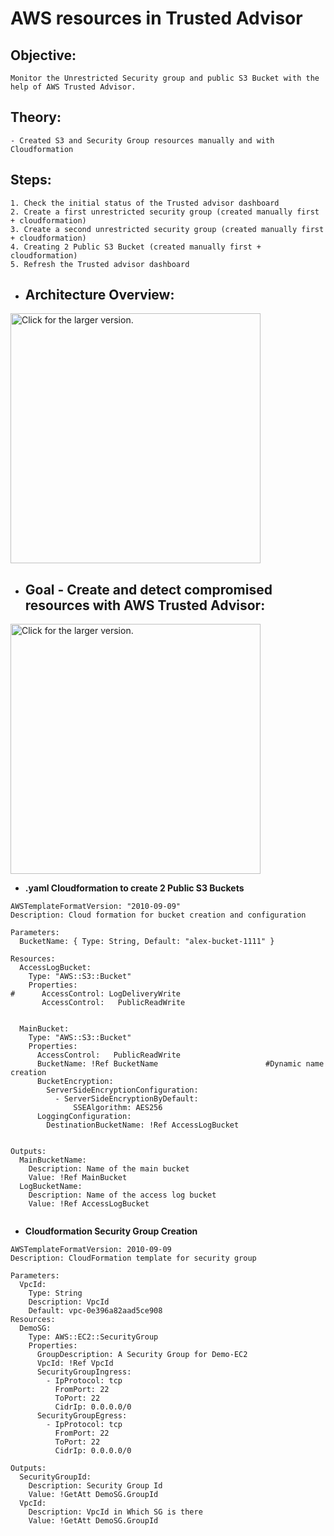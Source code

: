 # AWS resources in Trusted Advisor


## Objective:
```
Monitor the Unrestricted Security group and public S3 Bucket with the help of AWS Trusted Advisor.
```
## Theory: ##

```
- Created S3 and Security Group resources manually and with Cloudformation
```	

## Steps: ##

	1. Check the initial status of the Trusted advisor dashboard
	2. Create a first unrestricted security group (created manually first + cloudformation)
	3. Create a second unrestricted security group (created manually first + cloudformation)
	4. Creating 2 Public S3 Bucket (created manually first + cloudformation)
	5. Refresh the Trusted advisor dashboard




+ ## Architecture Overview: ##

<a href="https://drive.google.com/uc?export=view&id=13sUUcJirhN8gSEYDGqZCAGQHFQdHKyWf"><img src="https://drive.google.com/uc?export=view&id=13sUUcJirhN8gSEYDGqZCAGQHFQdHKyWf" style="width: 400px; max-width: 100%; height: auto" title="Click for the larger version." /></a>

+ ## **Goal** - Create and detect compromised resources with AWS Trusted Advisor: ##

<a href="https://drive.google.com/uc?export=view&id=126Z7K7RoKxClBLk38S8lz1rCpnzj9rdc"><img src="https://drive.google.com/uc?export=view&id=126Z7K7RoKxClBLk38S8lz1rCpnzj9rdc" style="width: 400px; max-width: 100%; height: auto" title="Click for the larger version." /></a>

+ **.yaml Cloudformation to create 2 Public S3 Buckets**

```
AWSTemplateFormatVersion: "2010-09-09"
Description: Cloud formation for bucket creation and configuration

Parameters:
  BucketName: { Type: String, Default: "alex-bucket-1111" }

Resources:  
  AccessLogBucket:
    Type: "AWS::S3::Bucket"
    Properties:
#      AccessControl: LogDeliveryWrite
       AccessControl:   PublicReadWrite
 
            
  MainBucket:
    Type: "AWS::S3::Bucket"
    Properties:
	  AccessControl:   PublicReadWrite
      BucketName: !Ref BucketName  						 #Dynamic name creation
      BucketEncryption:
        ServerSideEncryptionConfiguration:
          - ServerSideEncryptionByDefault:
              SSEAlgorithm: AES256
      LoggingConfiguration:
        DestinationBucketName: !Ref AccessLogBucket


Outputs:
  MainBucketName:
    Description: Name of the main bucket
    Value: !Ref MainBucket
  LogBucketName:
    Description: Name of the access log bucket
    Value: !Ref AccessLogBucket


```

+ **Cloudformation Security Group Creation**
```
AWSTemplateFormatVersion: 2010-09-09
Description: CloudFormation template for security group 

Parameters:
  VpcId:
    Type: String
    Description: VpcId
    Default: vpc-0e396a82aad5ce908
Resources:
  DemoSG:
    Type: AWS::EC2::SecurityGroup
    Properties: 
      GroupDescription: A Security Group for Demo-EC2
      VpcId: !Ref VpcId
      SecurityGroupIngress:
        - IpProtocol: tcp
          FromPort: 22
          ToPort: 22
          CidrIp: 0.0.0.0/0
      SecurityGroupEgress:
        - IpProtocol: tcp
          FromPort: 22
          ToPort: 22
          CidrIp: 0.0.0.0/0

Outputs:
  SecurityGroupId:
    Description: Security Group Id
    Value: !GetAtt DemoSG.GroupId
  VpcId:
    Description: VpcId in Which SG is there
    Value: !GetAtt DemoSG.GroupId
```



